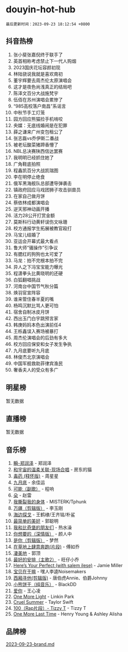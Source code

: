 # douyin-hot-hub

`最后更新时间：2023-09-23 18:12:54 +0800`

## 抖音热榜

1. 张小斐张嘉倪终于联手了
1. 英首相称考虑禁止下一代人购烟
1. 2023国庆花坛容颜初现
1. 林陆骁说我就是喜欢南初
1. 董宇辉要去周杰伦太原演唱会
1. 这才是夜色尚浅真正的结局吧
1. 陈泽文百分大战施梵宇
1. 伍佰在苏州演唱会累惨了
1. “985高校落户南昌”系谣言
1. 中秋节手工灯笼
1. 园方回应熊猫捡手机啃咬
1. 央媒：无底线婚闹是在犯罪
1. 薛之谦来广州变包租公了
1. 张志磊vs乔伊斯二番战
1. 被老坛酸菜猪蹄香懵了
1. NBL总决赛陕西信达罢赛
1. 我明明已经抓住她了
1. 广角鞋底拍照
1. 程鑫凯百分大战凯瑞图
1. 李在明停止绝食
1. 俄军黑海舰队总部遭导弹袭击
1. 镇政府回应马戏团狮子攻击驯兽员
1. 在家自己做月饼
1. 蔡依林成都演唱会
1. 逆天邪神动画开播
1. 活力28公开打赏金额
1. 莫斯科行动黄轩误伤文咏珊
1. 校方通报学生拓展被教官殴打
1. 马宝儿结婚了
1. 亚运会开幕式最大看点
1. 鲁大师“骚操作”引争议
1. 有腮红的狗狗也太可爱了
1. 马龙：拍不完根本拍不完
1. 异人之下冯宝宝能力曝光
1. 程潇拳头比黄晓明的还硬
1. 白狐翻唱挑战
1. 河南台中国节气秋分篇
1. 焕羽官宣阵容
1. 谁来管住春半夏的嘴
1. 杨鸣沉默比骂人更可怕
1. 宿舍自制冰皮月饼
1. 西出玉门白宇跳预言家
1. 韩庚妈妈本色出演前任4
1. 王栎鑫误入赛场被暴打
1. 周杰伦演唱会的后劲有多大
1. 校方回应保安和女子发生争执
1. 九月底要听九月底
1. 林俊杰北京演唱会
1. 中国军舰救助菲律宾渔民
1. 奢香夫人的受众有多广

## 明星榜

暂无数据

## 直播榜

暂无数据

## 音乐榜

1. [瞬-郑润泽](https://sf6-cdn-tos.douyinstatic.com/obj/tos-cn-ve-2774/oYXHIohzvbNAzBhHgyksWpRM4bfkDsBdBDAynw) - 郑润泽
1. [和宇宙的温柔关联-现场合唱](https://sf6-cdn-tos.douyinstatic.com/obj/tos-cn-ve-2774/o0hONGDYQBgk0e5bqDeQOonVmncA6tC2nBwZLT) - 房东的猫
1. [毒药 (释怀版)](https://sf6-cdn-tos.douyinstatic.com/obj/tos-cn-ve-2774/oYILMEAzspdZBIzy4frJNB8ZHPHWAhiwowd4Ad) - 周星星
1. [九月底](https://sf3-cdn-tos.douyinstatic.com/obj/tos-cn-ve-2774/oMfewG4PDTFhF8iz3OGQ7ABH5i6fCgnMaoCbzZ) - 余佳运
1. [可能（副歌）](https://sf6-cdn-tos.douyinstatic.com/obj/tos-cn-ve-2774/cde1731888894259b333569393c2fb51) - 程响
1. [朵](https://sf3-cdn-tos.douyinstatic.com/obj/tos-cn-ve-2774/932f5bdfcd7c47b880525e92ab8a4999) - 赵雷
1. [我撕裂我的身体](https://sf3-cdn-tos.douyinstatic.com/obj/tos-cn-ve-2774/o0cWZzf7vIzpjLQBHPXwtFhMxYUvsP8AoC8EgA) - MISTERK/Tphunk
1. [万疆（剪辑版）](https://sf3-cdn-tos.douyinstatic.com/obj/tos-cn-ve-2774/ooG7oVgFlDTelKCjCsTTobQvbdtj1BBQXnfZd8) - 李玉刚
1. [海边探戈](https://sf3-cdn-tos.douyinstatic.com/obj/tos-cn-ve-2774/os9gE0VQCGqt6VQkZDyBBYvfSDY0QFe3vVmubn) - 王鹤棣/王齐铭/朴鲨
1. [最简单的美好](https://sf3-cdn-tos.douyinstatic.com/obj/tos-cn-ve-2774/a3623594908d4f208709c19c9584f981) - 郭聪明
1. [我和比奇堡的朋友们](https://sf3-cdn-tos.douyinstatic.com/obj/tos-cn-ve-2774/f0505db981ea4a6d91453a15924a82aa) - 热水澡
1. [你想要的（深情版）](https://sf6-cdn-tos.douyinstatic.com/obj/tos-cn-ve-2774/oIMnk8GFpoYUtBP39qsBLeMCDPQxxYcI4gbeZS) - 颜人中
1. [是你（剪辑版）](https://sf6-cdn-tos.douyinstatic.com/obj/tos-cn-ve-2774/46019dae783c4c969944217fe1cfafc4) - 梦然
1. [在草地上肆意奔跑(片段)](https://sf3-cdn-tos.douyinstatic.com/obj/tos-cn-ve-2774/8831d494742f45dabdfa8adb8b817259) - 傅如乔
1. [凄美地](https://sf6-cdn-tos.douyinstatic.com/obj/tos-cn-ve-2774/oshF4RgFMhmTSa4jCaHNUXI0NetFtBBQBzBZdf) - 郭顶
1. [最好的安排（主歌2）](https://sf6-cdn-tos.douyinstatic.com/obj/tos-cn-ve-2774/oMMZX1DuHpMwgoDztBmZswgQnbCeeANZxBHkFY) - 旺仔小乔
1. [Here’s Your Perfect (with salem ilese)](https://sf6-cdn-tos.douyinstatic.com/obj/tos-cn-ve-2774/076b1576c6c546598f803fe53da388a7) - Jamie Miller
1. [宝贝在干嘛](https://sf3-cdn-tos.douyinstatic.com/obj/tos-cn-ve-2774/okW4hBCfJI5B2ZEgTCtikhMW7IafzNrBQIYkpJ) - 嘿人李逵Noisemakers
1. [西厢寻他(剪辑版)](https://sf3-cdn-tos.douyinstatic.com/obj/tos-cn-ve-2774/oUsAVfAQKlRNxEv5qxvIB8o5qmIWUcXbzJKJhw) - 唐伯虎Annie、伯爵Johnny
1. [小熊饼干（纯音乐）](https://sf3-cdn-tos.douyinstatic.com/obj/tos-cn-ve-2774/c25d7893334c4ded99a2ae09f9e2a7d6) - BlackDD
1. [爱你](https://sf6-cdn-tos.douyinstatic.com/obj/tos-cn-ve-2774/738d8b240f1e4519b44cf31c84e02e24) - 王心凌
1. [One More Light](https://sf3-cdn-tos.douyinstatic.com/obj/tos-cn-ve-2774/okIBCInhecoGOE5h6ZvqCBYtfXCIMQEbgkRKgD) - Linkin Park
1. [Cruel Summer](https://sf3-cdn-tos.douyinstatic.com/obj/tos-cn-ve-2774/b35ad770e6d4495abefaa493fa46b555) - Taylor Swift
1. [100（Rap片段）- Tizzy T](https://sf6-cdn-tos.douyinstatic.com/obj/tos-cn-ve-2774/f3d21de5ab834c0f9bb7443c06f73d04) - Tizzy T
1. [One More Last Time](https://sf6-cdn-tos.douyinstatic.com/obj/tos-cn-ve-2774/oAzTlo0LUAdCAIhjktsKWcLAEUKmZwGcOoB1fy) - Henry Young & Ashley Alisha

## 品牌榜

[2023-09-23-brand.md](2023-09-23-brand.md)
